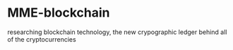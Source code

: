 # MME-blockchain

researching blockchain technology, the new crypographic ledger behind all of the cryptocurrencies 
